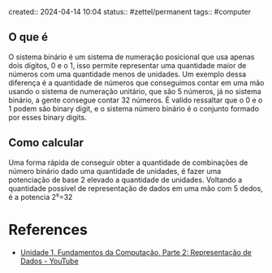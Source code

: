created:: 2024-04-14 10:04
status:: #zettel/permanent 
tags:: #computer 
## O que é
O sistema binário é um sistema de numeração posicional que usa apenas dois dígitos, 0 e o 1, isso permite representar uma quantidade maior de números com uma quantidade menos de unidades. Um exemplo dessa diferença é a quantidade de números que conseguimos contar em uma mão usando o sistema de numeração unitário, que são 5 números, já no sistema binário, a gente consegue contar 32 números. É valido ressaltar que o 0 e o 1 podem são binary digit, e o sistema número binário é o conjunto formado por esses binary digits.

## Como calcular
Uma forma rápida de conseguir obter a quantidade de combinações de número binário dado uma quantidade de unidades, é fazer uma potenciação de base 2 elevado a quantidade de unidades. Voltando a quantidade possível de representação de dados em uma mão com 5 dedos, é a potencia 2⁵=32

# References
- [Unidade 1, Fundamentos da Computação, Parte 2: Representação de Dados - YouTube](https://www.youtube.com/watch?v=8T_hJhYg4R0)